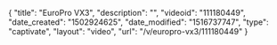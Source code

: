 {
    "title": "EuroPro VX3",
    "description": "",
    "videoid": "111180449",
    "date_created": "1502924625",
    "date_modified": "1516737747",
    "type": "captivate",
    "layout": "video",
    "url": "\/v\/europro-vx3\/111180449"
}